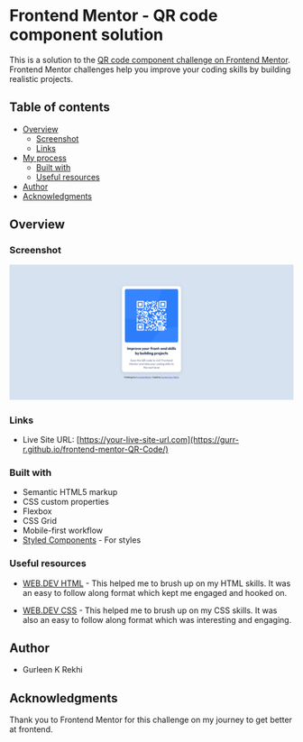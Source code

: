 # Frontend Mentor - QR code component solution

This is a solution to the [QR code component challenge on Frontend Mentor](https://www.frontendmentor.io/challenges/qr-code-component-iux_sIO_H). Frontend Mentor challenges help you improve your coding skills by building realistic projects. 

## Table of contents

- [Overview](#overview)
  - [Screenshot](#screenshot)
  - [Links](#links)
- [My process](#my-process)
  - [Built with](#built-with)
  - [Useful resources](#useful-resources)
- [Author](#author)
- [Acknowledgments](#acknowledgments)

## Overview

### Screenshot

![](./images/Screenshot%20Frontend%20Mentor%20QR%20code%20component.png)

### Links

- Live Site URL: [https://your-live-site-url.com](https://gurr-r.github.io/frontend-mentor-QR-Code/)


### Built with

- Semantic HTML5 markup
- CSS custom properties
- Flexbox
- CSS Grid
- Mobile-first workflow
- [Styled Components](https://styled-components.com/) - For styles


### Useful resources

- [WEB.DEV HTML](https://web.dev/learn/html/) - This helped me to brush up on my HTML skills. It was an easy to follow along format which kept me engaged and hooked on.

- [WEB.DEV CSS](https://web.dev/learn/css/) - This helped me to brush up on my CSS skills. It was also an easy to follow along format which was interesting and engaging.

## Author

- Gurleen K Rekhi


## Acknowledgments

Thank you to Frontend Mentor for this challenge on my journey to get better at frontend. 
